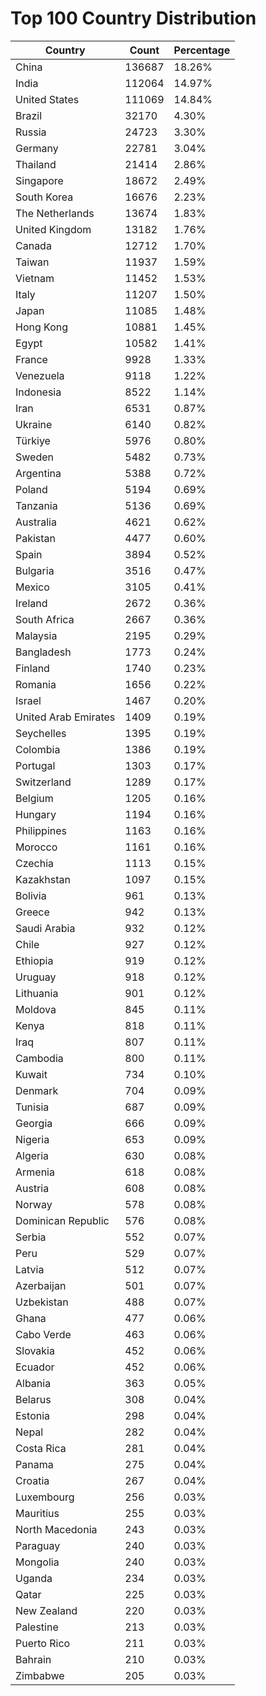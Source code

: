 # Top 100 Country Distribution
| Country | Count | Percentage |
|----|----|----|
| China | 136687 | 18.26% |
| India | 112064 | 14.97% |
| United States | 111069 | 14.84% |
| Brazil | 32170 | 4.30% |
| Russia | 24723 | 3.30% |
| Germany | 22781 | 3.04% |
| Thailand | 21414 | 2.86% |
| Singapore | 18672 | 2.49% |
| South Korea | 16676 | 2.23% |
| The Netherlands | 13674 | 1.83% |
| United Kingdom | 13182 | 1.76% |
| Canada | 12712 | 1.70% |
| Taiwan | 11937 | 1.59% |
| Vietnam | 11452 | 1.53% |
| Italy | 11207 | 1.50% |
| Japan | 11085 | 1.48% |
| Hong Kong | 10881 | 1.45% |
| Egypt | 10582 | 1.41% |
| France | 9928 | 1.33% |
| Venezuela | 9118 | 1.22% |
| Indonesia | 8522 | 1.14% |
| Iran | 6531 | 0.87% |
| Ukraine | 6140 | 0.82% |
| Türkiye | 5976 | 0.80% |
| Sweden | 5482 | 0.73% |
| Argentina | 5388 | 0.72% |
| Poland | 5194 | 0.69% |
| Tanzania | 5136 | 0.69% |
| Australia | 4621 | 0.62% |
| Pakistan | 4477 | 0.60% |
| Spain | 3894 | 0.52% |
| Bulgaria | 3516 | 0.47% |
| Mexico | 3105 | 0.41% |
| Ireland | 2672 | 0.36% |
| South Africa | 2667 | 0.36% |
| Malaysia | 2195 | 0.29% |
| Bangladesh | 1773 | 0.24% |
| Finland | 1740 | 0.23% |
| Romania | 1656 | 0.22% |
| Israel | 1467 | 0.20% |
| United Arab Emirates | 1409 | 0.19% |
| Seychelles | 1395 | 0.19% |
| Colombia | 1386 | 0.19% |
| Portugal | 1303 | 0.17% |
| Switzerland | 1289 | 0.17% |
| Belgium | 1205 | 0.16% |
| Hungary | 1194 | 0.16% |
| Philippines | 1163 | 0.16% |
| Morocco | 1161 | 0.16% |
| Czechia | 1113 | 0.15% |
| Kazakhstan | 1097 | 0.15% |
| Bolivia | 961 | 0.13% |
| Greece | 942 | 0.13% |
| Saudi Arabia | 932 | 0.12% |
| Chile | 927 | 0.12% |
| Ethiopia | 919 | 0.12% |
| Uruguay | 918 | 0.12% |
| Lithuania | 901 | 0.12% |
| Moldova | 845 | 0.11% |
| Kenya | 818 | 0.11% |
| Iraq | 807 | 0.11% |
| Cambodia | 800 | 0.11% |
| Kuwait | 734 | 0.10% |
| Denmark | 704 | 0.09% |
| Tunisia | 687 | 0.09% |
| Georgia | 666 | 0.09% |
| Nigeria | 653 | 0.09% |
| Algeria | 630 | 0.08% |
| Armenia | 618 | 0.08% |
| Austria | 608 | 0.08% |
| Norway | 578 | 0.08% |
| Dominican Republic | 576 | 0.08% |
| Serbia | 552 | 0.07% |
| Peru | 529 | 0.07% |
| Latvia | 512 | 0.07% |
| Azerbaijan | 501 | 0.07% |
| Uzbekistan | 488 | 0.07% |
| Ghana | 477 | 0.06% |
| Cabo Verde | 463 | 0.06% |
| Slovakia | 452 | 0.06% |
| Ecuador | 452 | 0.06% |
| Albania | 363 | 0.05% |
| Belarus | 308 | 0.04% |
| Estonia | 298 | 0.04% |
| Nepal | 282 | 0.04% |
| Costa Rica | 281 | 0.04% |
| Panama | 275 | 0.04% |
| Croatia | 267 | 0.04% |
| Luxembourg | 256 | 0.03% |
| Mauritius | 255 | 0.03% |
| North Macedonia | 243 | 0.03% |
| Paraguay | 240 | 0.03% |
| Mongolia | 240 | 0.03% |
| Uganda | 234 | 0.03% |
| Qatar | 225 | 0.03% |
| New Zealand | 220 | 0.03% |
| Palestine | 213 | 0.03% |
| Puerto Rico | 211 | 0.03% |
| Bahrain | 210 | 0.03% |
| Zimbabwe | 205 | 0.03% |
